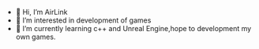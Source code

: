 - 👋 Hi, I’m AirLink
- 👀 I’m interested in development of games 
- 🌱 I’m currently learning c++ and Unreal Engine,hope to development my own games.

<!---
sadan101/sadan101 is a ✨ special ✨ repository because its `README.md` (this file) appears on your GitHub profile.
You can click the Preview link to take a look at your changes.
--->
